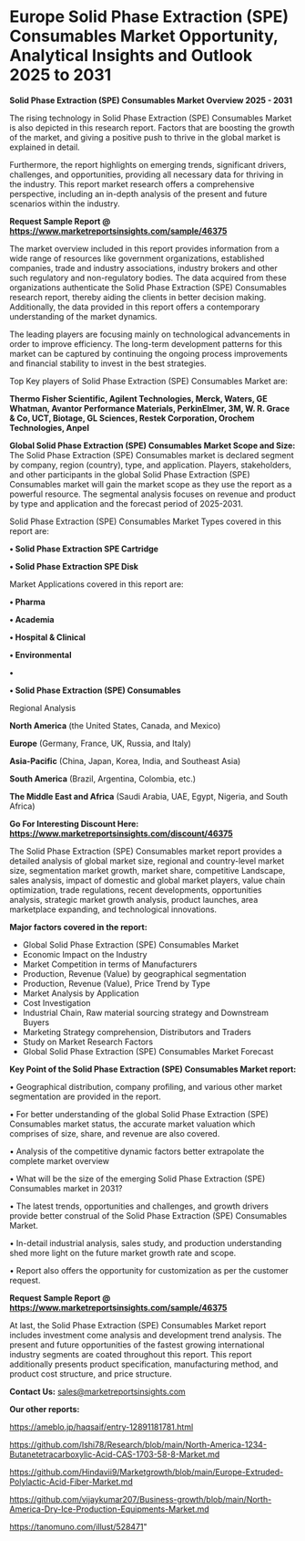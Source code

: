 # Europe Solid Phase Extraction (SPE) Consumables Market Opportunity, Analytical Insights and Outlook 2025 to 2031

<Strong> Solid Phase Extraction (SPE) Consumables Market Overview 2025 - 2031</strong>

The rising technology in Solid Phase Extraction (SPE) Consumables Market is also depicted in this research report. Factors that are boosting the growth of the market, and giving a positive push to thrive in the global market is explained in detail.

Furthermore, the report highlights on emerging trends, significant drivers, challenges, and opportunities, providing all necessary data for thriving in the industry. This report market research offers a comprehensive perspective, including an in-depth analysis of the present and future scenarios within the industry.

<strong>Request Sample Report @ <a href=https://www.marketreportsinsights.com/sample/46375>https://www.marketreportsinsights.com/sample/46375</a></strong>

The market overview included in this report provides information from a wide range of resources like government organizations, established companies, trade and industry associations, industry brokers and other such regulatory and non-regulatory bodies. The data acquired from these organizations authenticate the Solid Phase Extraction (SPE) Consumables research report, thereby aiding the clients in better decision making. Additionally, the data provided in this report offers a contemporary understanding of the market dynamics.

The leading players are focusing mainly on technological advancements in order to improve efficiency. The long-term development patterns for this market can be captured by continuing the ongoing process improvements and financial stability to invest in the best strategies.

Top Key players of Solid Phase Extraction (SPE) Consumables Market are:

<strong>Thermo Fisher Scientific, Agilent Technologies, Merck, Waters, GE Whatman, Avantor Performance Materials, PerkinElmer, 3M, W. R. Grace & Co, UCT, Biotage, GL Sciences, Restek Corporation, Orochem Technologies, Anpel</strong>

<strong><b>Global Solid Phase Extraction (SPE) Consumables Market Scope and Size:</b></strong>
The Solid Phase Extraction (SPE) Consumables market is declared segment by company, region (country), type, and application. Players, stakeholders, and other participants in the global Solid Phase Extraction (SPE) Consumables market will gain the market scope as they use the report as a powerful resource. The segmental analysis focuses on revenue and product by type and application and the forecast period of 2025-2031.

Solid Phase Extraction (SPE) Consumables Market Types covered in this report are:

<strong>•  Solid Phase Extraction SPE Cartridge

•  Solid Phase Extraction SPE Disk</strong>

Market Applications covered in this report are:

<strong>•  Pharma

•  Academia

•  Hospital & Clinical

•  Environmental

•  

•  Solid Phase Extraction (SPE) Consumables</strong> 

Regional Analysis

<strong>North America</strong> (the United States, Canada, and Mexico)

<strong>Europe</strong> (Germany, France, UK, Russia, and Italy)

<strong>Asia-Pacific</strong> (China, Japan, Korea, India, and Southeast Asia)

<strong>South America</strong> (Brazil, Argentina, Colombia, etc.)

<strong>The Middle East and Africa</strong> (Saudi Arabia, UAE, Egypt, Nigeria, and South Africa)

<strong>Go For Interesting Discount Here: <a href=https://www.marketreportsinsights.com/discount/46375>https://www.marketreportsinsights.com/discount/46375</a></strong>

The Solid Phase Extraction (SPE) Consumables market report provides a detailed analysis of global market size, regional and country-level market size, segmentation market growth, market share, competitive Landscape, sales analysis, impact of domestic and global market players, value chain optimization, trade regulations, recent developments, opportunities analysis, strategic market growth analysis, product launches, area marketplace expanding, and technological innovations.

<strong><b>Major factors covered in the report:</b></strong>
<ul>
  <li>Global Solid Phase Extraction (SPE) Consumables Market </li>
  <li>Economic Impact on the Industry</li>
  <li>Market Competition in terms of Manufacturers</li>
  <li>Production, Revenue (Value) by geographical segmentation</li>
  <li>Production, Revenue (Value), Price Trend by Type</li>
  <li>Market Analysis by Application</li>
  <li>Cost Investigation</li>
  <li>Industrial Chain, Raw material sourcing strategy and Downstream Buyers</li>
  <li>Marketing Strategy comprehension, Distributors and Traders</li>
  <li>Study on Market Research Factors</li>
  <li>Global Solid Phase Extraction (SPE) Consumables Market Forecast</li>
</ul>

<strong><b>Key Point of the Solid Phase Extraction (SPE) Consumables Market report:</b></strong>

• Geographical distribution, company profiling, and various other market segmentation are provided in the report.

• For better understanding of the global Solid Phase Extraction (SPE) Consumables market status, the accurate market valuation which comprises of size, share, and revenue are also covered.

• Analysis of the competitive dynamic factors better extrapolate the complete market overview

• What will be the size of the emerging Solid Phase Extraction (SPE) Consumables market in 2031?

• The latest trends, opportunities and challenges, and growth drivers provide better construal of the Solid Phase Extraction (SPE) Consumables Market.

• In-detail industrial analysis, sales study, and production understanding shed more light on the future market growth rate and scope.

• Report also offers the opportunity for customization as per the customer request.

<strong>Request Sample Report @ <a href=https://www.marketreportsinsights.com/sample/46375>https://www.marketreportsinsights.com/sample/46375</a></strong>

At last, the Solid Phase Extraction (SPE) Consumables Market report includes investment come analysis and development trend analysis. The present and future opportunities of the fastest growing international industry segments are coated throughout this report. This report additionally presents product specification, manufacturing method, and product cost structure, and price structure.

<strong>Contact Us:</strong>
sales@marketreportsinsights.com

<strong>Our other reports:</strong>

<a href=https://ameblo.jp/haqsaif/entry-12891181781.html>https://ameblo.jp/haqsaif/entry-12891181781.html</a>

<a href=https://github.com/Ishi78/Research/blob/main/North-America-1234-Butanetetracarboxylic-Acid-CAS-1703-58-8-Market.md>https://github.com/Ishi78/Research/blob/main/North-America-1234-Butanetetracarboxylic-Acid-CAS-1703-58-8-Market.md</a>

<a href=https://github.com/Hindavii9/Marketgrowth/blob/main/Europe-Extruded-Polylactic-Acid-Fiber-Market.md>https://github.com/Hindavii9/Marketgrowth/blob/main/Europe-Extruded-Polylactic-Acid-Fiber-Market.md</a>

<a href=https://github.com/vijaykumar207/Business-growth/blob/main/North-America-Dry-Ice-Production-Equipments-Market.md>https://github.com/vijaykumar207/Business-growth/blob/main/North-America-Dry-Ice-Production-Equipments-Market.md</a>

<a href=https://tanomuno.com/illust/528471>https://tanomuno.com/illust/528471</a>"
